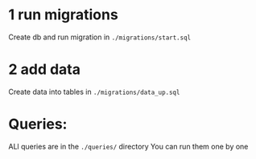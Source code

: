 # 1 run migrations

Create db and run migration in `./migrations/start.sql`

# 2 add data

Create data into tables in `./migrations/data_up.sql`

# Queries:

ALl queries are in the `./queries/` directory
You can run them one by one
